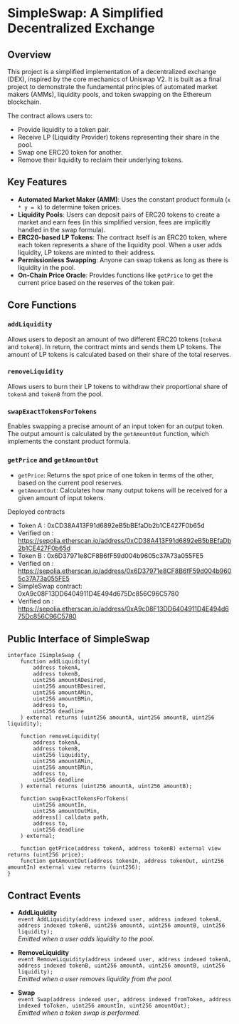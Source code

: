 # SimpleSwap: A Simplified Decentralized Exchange

## Overview

This project is a simplified implementation of a decentralized exchange (DEX), inspired by the core mechanics of Uniswap V2. It is built as a final project to demonstrate the fundamental principles of automated market makers (AMMs), liquidity pools, and token swapping on the Ethereum blockchain.

The contract allows users to:

- Provide liquidity to a token pair.
- Receive LP (Liquidity Provider) tokens representing their share in the pool.
- Swap one ERC20 token for another.
- Remove their liquidity to reclaim their underlying tokens.

## Key Features

- **Automated Market Maker (AMM)**: Uses the constant product formula (`x * y = k`) to determine token prices.
- **Liquidity Pools**: Users can deposit pairs of ERC20 tokens to create a market and earn fees (in this simplified version, fees are implicitly handled in the swap formula).
- **ERC20-based LP Tokens**: The contract itself is an ERC20 token, where each token represents a share of the liquidity pool. When a user adds liquidity, LP tokens are minted to their address.
- **Permissionless Swapping**: Anyone can swap tokens as long as there is liquidity in the pool.
- **On-Chain Price Oracle**: Provides functions like `getPrice` to get the current price based on the reserves of the token pair.

## Core Functions

### `addLiquidity`

Allows users to deposit an amount of two different ERC20 tokens (`tokenA` and `tokenB`). In return, the contract mints and sends them LP tokens. The amount of LP tokens is calculated based on their share of the total reserves.

### `removeLiquidity`

Allows users to burn their LP tokens to withdraw their proportional share of `tokenA` and `tokenB` from the pool.

### `swapExactTokensForTokens`

Enables swapping a precise amount of an input token for an output token. The output amount is calculated by the `getAmountOut` function, which implements the constant product formula.

### `getPrice` and `getAmountOut`

- `getPrice`: Returns the spot price of one token in terms of the other, based on the current pool reserves.
- `getAmountOut`: Calculates how many output tokens will be received for a given amount of input tokens.

Deployed contracts

- Token A : 0xCD38A413F91d6892eB5bBEfaDb2b1CE427F0b65d
- Verified on : https://sepolia.etherscan.io/address/0xCD38A413F91d6892eB5bBEfaDb2b1CE427F0b65d
- Token B : 0x6D37971e8CF8B6fF59d004b9605c37A73a055FE5
- Verified on : https://sepolia.etherscan.io/address/0x6D37971e8CF8B6fF59d004b9605c37A73a055FE5
- SimpleSwap contract: 0xA9c08F13DD6404911D4E494d675Dc856C96C5780
- Verified on : https://sepolia.etherscan.io/address/0xA9c08F13DD6404911D4E494d675Dc856C96C5780

## Public Interface of SimpleSwap

```solidity
interface ISimpleSwap {
    function addLiquidity(
        address tokenA,
        address tokenB,
        uint256 amountADesired,
        uint256 amountBDesired,
        uint256 amountAMin,
        uint256 amountBMin,
        address to,
        uint256 deadline
    ) external returns (uint256 amountA, uint256 amountB, uint256 liquidity);

    function removeLiquidity(
        address tokenA,
        address tokenB,
        uint256 liquidity,
        uint256 amountAMin,
        uint256 amountBMin,
        address to,
        uint256 deadline
    ) external returns (uint256 amountA, uint256 amountB);

    function swapExactTokensForTokens(
        uint256 amountIn,
        uint256 amountOutMin,
        address[] calldata path,
        address to,
        uint256 deadline
    ) external;

    function getPrice(address tokenA, address tokenB) external view returns (uint256 price);
    function getAmountOut(address tokenIn, address tokenOut, uint256 amountIn) external view returns (uint256);
}
```

## Contract Events

- **AddLiquidity**  
  `event AddLiquidity(address indexed user, address indexed tokenA, address indexed tokenB, uint256 amountA, uint256 amountB, uint256 liquidity);`  
  _Emitted when a user adds liquidity to the pool._

- **RemoveLiquidity**  
  `event RemoveLiquidity(address indexed user, address indexed tokenA, address indexed tokenB, uint256 amountA, uint256 amountB, uint256 liquidity);`  
  _Emitted when a user removes liquidity from the pool._

- **Swap**  
  `event Swap(address indexed user, address indexed fromToken, address indexed toToken, uint256 amountIn, uint256 amountOut);`  
  _Emitted when a token swap is performed._
